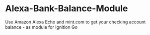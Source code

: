# Alexa-Bank-Balance-Module
Use Amazon Alexa Echo and mint.com to get your checking account balance - as module for Ignition Go

